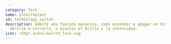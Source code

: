 ```yaml
---
category: tech
name: interrupteur
id: technology_switch
description: Admite una función mecánica, como encender o apagar un dispositivo,
  abrirlo o cerrarlo, o ajustar el brillo y la intensidad.
icon: /dtpr-icons/switch_tech.svg
---
```

